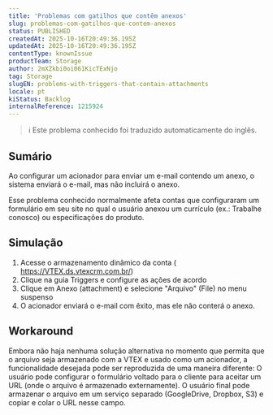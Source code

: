 ```yaml
---
title: 'Problemas com gatilhos que contêm anexos'
slug: problemas-com-gatilhos-que-contem-anexos
status: PUBLISHED
createdAt: 2025-10-16T20:49:36.195Z
updatedAt: 2025-10-16T20:49:36.195Z
contentType: knownIssue
productTeam: Storage
author: 2mXZkbi0oi061KicTExNjo
tag: Storage
slugEN: problems-with-triggers-that-contain-attachments
locale: pt
kiStatus: Backlog
internalReference: 1215924
---
```


>ℹ️ Este problema conhecido foi traduzido automaticamente do inglês.

## Sumário


Ao configurar um acionador para enviar um e-mail contendo um anexo, o sistema enviará o e-mail, mas não incluirá o anexo.

Esse problema conhecido normalmente afeta contas que configuraram um formulário em seu site no qual o usuário anexou um currículo (ex.: Trabalhe conosco) ou especificações do produto.
## Simulação



1. Acesse o armazenamento dinâmico da conta ( https://VTEX.ds.vtexcrm.com.br/)
2. Clique na guia Triggers e configure as ações de acordo
3. Clique em Anexo (attachment) e selecione "Arquivo" (File) no menu suspenso
4. O acionador enviará o e-mail com êxito, mas ele não conterá o anexo.



## Workaround


Embora não haja nenhuma solução alternativa no momento que permita que o arquivo seja armazenado com a VTEX e usado como um acionador, a funcionalidade desejada pode ser reproduzida de uma maneira diferente: O usuário pode configurar o formulário voltado para o cliente para aceitar um URL (onde o arquivo é armazenado externamente). O usuário final pode armazenar o arquivo em um serviço separado (GoogleDrive, Dropbox, S3) e copiar e colar o URL nesse campo.



